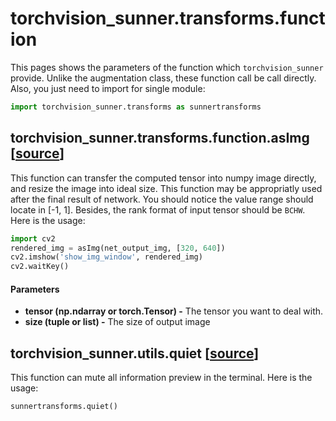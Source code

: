 # torchvision_sunner.transforms.function

This pages shows the parameters of the function which ``torchvision_sunner`` provide. Unlike the augmentation class, these function call be call directly. Also, you just need to import for single module:
```python
import torchvision_sunner.transforms as sunnertransforms
```

## torchvision_sunner.transforms.function.asImg [[source](https://github.com/SunnerLi/Torchvision_sunner/blob/master/torchvision_sunner/transforms/function.py#L17)]

This function can transfer the computed tensor into numpy image directly, and resize the image into ideal size. This function may be appropriatly used after the final result of network. You should notice the value range should locate in [-1, 1]. Besides, the rank format of input tensor should be ``BCHW``. Here is the usage:
```python
import cv2
rendered_img = asImg(net_output_img, [320, 640])
cv2.imshow('show_img_window', rendered_img)
cv2.waitKey()
```

#### Parameters
* **tensor (np.ndarray or torch.Tensor) -** The tensor you want to deal with. 
* **size (tuple or list) -** The size of output image

## torchvision_sunner.utils.quiet [[source](https://github.com/SunnerLi/Torchvision_sunner/blob/master/torchvision_sunner/utils.py#L9)]

This function can mute all information preview in the terminal. Here is the usage:
```python
sunnertransforms.quiet()
```